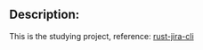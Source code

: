 ## Description:

This is the studying project, reference: [rust-jira-cli](https://github.com/letsgetrusty/bootcamp/tree/master/4.%20Projects/1.%20CLI)
